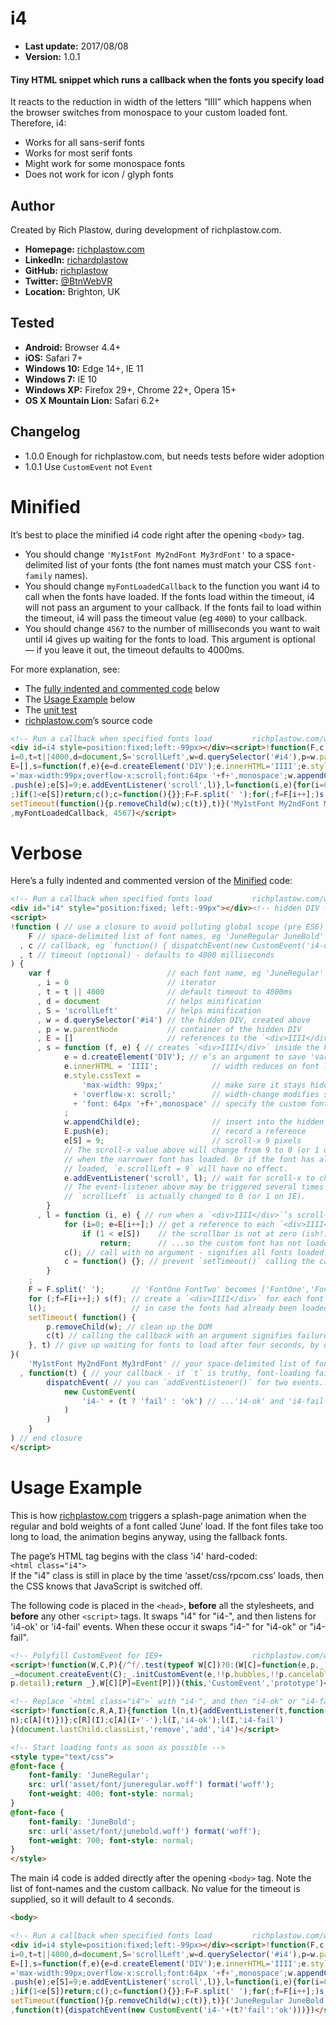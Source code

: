 i4
==

+ __Last update:__  2017/08/08
+ __Version:__      1.0.1

#### Tiny HTML snippet which runs a callback when the fonts you specify load

It reacts to the reduction in width of the letters “IIII” which happens when the
browser switches from monospace to your custom loaded font. Therefore, i4:

+ Works for all sans-serif fonts
+ Works for most serif fonts
+ Might work for some monospace fonts
+ Does not work for icon / glyph fonts


Author
------
Created by Rich Plastow, during development of richplastow.com.

+ __Homepage:__     [richplastow.com](http://richplastow.com)
+ __LinkedIn:__     [richardplastow](https://linkedin.com/in/richardplastow)
+ __GitHub:__       [richplastow](https://github.com/richplastow)
+ __Twitter:__      [@BtnWebVR](https://twitter.com/BtnWebVR)
+ __Location:__     Brighton, UK


Tested
------
+ __Android:__             Browser 4.4+
+ __iOS:__                 Safari 7+
+ __Windows 10:__          Edge 14+, IE 11
+ __Windows 7:__           IE 10
+ __Windows XP:__          Firefox 29+, Chrome 22+, Opera 15+
+ __OS X Mountain Lion:__  Safari 6.2+


Changelog
---------
+ 1.0.0       Enough for richplastow.com, but needs tests before wider adoption
+ 1.0.1       Use `CustomEvent` not `Event`




Minified
========

It’s best to place the minified i4 code right after the opening `<body>` tag.

+ You should change `'My1stFont My2ndFont My3rdFont'` to a space-delimited list
  of your fonts (the font names must match your CSS `font-family` names).
+ You should change `myFontLoadedCallback` to the function you want i4 to call
  when the fonts have loaded. If the fonts load within the timeout, i4 will not
  pass an argument to your callback. If the fonts fail to load within the
  timeout, i4 will pass the timeout value (eg `4000`) to your callback.
+ You should change `4567` to the number of milliseconds you want to wait until
  i4 gives up waiting for the fonts to load. This argument is optional — if you
  leave it out, the timeout defaults to 4000ms.

For more explanation, see:

+ The [fully indented and commented code](#verbose) below
+ The [Usage Example](#usage-example) below
+ The [unit test](http://richplastow.com/w4/support/i4-test.html)
+ [richplastow.com](http://richplastow.com/index.html)’s source code

```html
<!-- Run a callback when specified fonts load         richplastow.com/w4/#i4 -->
<div id=i4 style=position:fixed;left:-99px></div><script>!function(F,c,t){var f,
i=0,t=t||4000,d=document,S='scrollLeft',w=d.querySelector('#i4'),p=w.parentNode,
E=[],s=function(f,e){e=d.createElement('DIV');e.innerHTML='IIII';e.style.cssText
='max-width:99px;overflow-x:scroll;font:64px '+f+',monospace';w.appendChild(e);E
.push(e);e[S]=9;e.addEventListener('scroll',l)},l=function(i,e){for(i=0;e=E[i++]
;)if(1<e[S])return;c();c=function(){}};F=F.split(' ');for(;f=F[i++];)s(f);l()
setTimeout(function(){p.removeChild(w);c(t)},t)}('My1stFont My2ndFont My3rdFont'
,myFontLoadedCallback, 4567)</script>

```




Verbose
=======

Here’s a fully indented and commented version of the [Minified](#minified) code:

```html
<!-- Run a callback when specified fonts load         richplastow.com/w4/#i4 -->
<div id="i4" style="position:fixed; left:-99px"></div><!-- hidden DIV -->
<script>
!function ( // use a closure to avoid polluting global scope (pre ES6)
    F // space-delimited list of font names, eg 'JuneRegular JuneBold'
  , c // callback, eg `function() { dispatchEvent(new CustomEvent('i4-ok') )`
  , t // timeout (optional) - defaults to 4000 milliseconds
) {
    var f                          // each font name, eg 'JuneRegular'
      , i = 0                      // iterator
      , t = t || 4000              // default timeout to 4000ms
      , d = document               // helps minification
      , S = 'scrollLeft'           // helps minification
      , w = d.querySelector('#i4') // the hidden DIV, created above
      , p = w.parentNode           // container of the hidden DIV
      , E = []                     // references to the `<div>IIII</div>`s
      , s = function (f, e) { // creates `<div>IIII</div>` inside the hidden DIV
            e = d.createElement('DIV'); // e’s an argument to save 'var e' bytes
            e.innerHTML = 'IIII';            // width reduces on font load
            e.style.cssText =
                'max-width: 99px;'           // make sure it stays hidden
              + 'overflow-x: scroll;'        // width-change modifies scroll-x
              + 'font: 64px '+f+',monospace' // specify the custom font
            ;
            w.appendChild(e);                // insert into the hidden DIV
            E.push(e);                       // record a reference
            e[S] = 9;                        // scroll-x 9 pixels
            // The scroll-x value above will change from 9 to 0 (or 1 on IE)
            // when the narrower font has loaded. Or if the font has already
            // loaded, `e.scrollLeft = 9` will have no effect.
            e.addEventListener('scroll', l); // wait for scroll-x to change
            // The event-listener above may be triggered several times before
            // `scrollLeft` is actually changed to 0 (or 1 on IE).
        }
      , l = function (i, e) { // run when a `<div>IIII</div>`’s scroll-x changes
            for (i=0; e=E[i++];) // get a reference to each `<div>IIII</div>`
                if (1 < e[S])    // the scrollbar is not at zero (ish!)...
                    return;      // ...so the custom font has not loaded
            c(); // call with no argument - signifies all fonts loaded in time
            c = function() {}; // prevent `setTimeout()` calling the callback
        }
    ;
    F = F.split(' ');      // 'FontOne FontTwo' becomes ['FontOne','FontTwo']
    for (;f=F[i++];) s(f); // create a `<div>IIII</div>` for each font
    l();                   // in case the fonts had already been loaded
    setTimeout( function() {
        p.removeChild(w); // clean up the DOM
        c(t) // calling the callback with an argument signifies failure
    }, t) // give up waiting for fonts to load after four seconds, by default
}(
    'My1stFont My2ndFont My3rdFont' // your space-delimited list of font names
  , function(t) { // your callback - if `t` is truthy, font-loading failed
        dispatchEvent( // you can `addEventListener()` for two events...
            new CustomEvent(
                'i4-' + (t ? 'fail' : 'ok') // ...'i4-ok' and 'i4-fail'
            )
        )
    }
) // end closure
</script>

```




Usage Example
=============

This is how [richplastow.com](http://richplastow.com/index.html) triggers a
splash-page animation when the regular and bold weights of a font called ‘June’
load. If the font files take too long to load, the animation begins anyway,
using the fallback fonts.

The page’s HTML tag begins with the class 'i4' hard-coded:  
`<html class="i4">`  
If the "i4" class is still in place by the time ‘asset/css/rpcom.css’ loads,
then the CSS knows that JavaScript is switched off.

The following code is placed in the `<head>`, __before__ all the stylesheets,
and __before__ any other `<script>` tags. It swaps "i4" for "i4-", and then
listens for 'i4-ok' or 'i4-fail' events. When these occur it swaps "i4-" for
"i4-ok" or "i4-fail".

```html
<!-- Polyfill CustomEvent for IE9+                    richplastow.com/w4/#a4 -->
<script>!function(W,C,P){/^f/.test(typeof W[C])?0:(W[C]=function(e,p,_){p=p||{}
_=document.createEvent(C);_.initCustomEvent(e,!!p.bubbles,!!p.cancelable,
p.detail);return _},W[C][P]=Event[P])}(this,'CustomEvent','prototype')</script>

<!-- Replace `<html class="i4">` with "i4-", and then "i4-ok" or "i4-fail" -->
<script>!function(c,R,A,I){function l(n,t){addEventListener(t,function(){c[R](
n);c[A](t)})};c[R](I);c[A](I+'-');l(I,'i4-ok');l(I,'i4-fail')
}(document.lastChild.classList,'remove','add','i4')</script>

<!-- Start loading fonts as soon as possible -->
<style type="text/css">
@font-face {
    font-family: 'JuneRegular';
    src: url('asset/font/juneregular.woff') format('woff');
    font-weight: 400; font-style: normal;
}
@font-face {
    font-family: 'JuneBold';
    src: url('asset/font/junebold.woff') format('woff');
    font-weight: 700; font-style: normal;
}
</style>

```

The main i4 code is added directly after the opening `<body>` tag. Note the list
of font-names and the custom callback. No value for the timeout is supplied, so
it will default to 4 seconds.

```html
<body>

<!-- Run a callback when specified fonts load         richplastow.com/w4/#i4 -->
<div id=i4 style=position:fixed;left:-99px></div><script>!function(F,c,t){var f,
i=0,t=t||4000,d=document,S='scrollLeft',w=d.querySelector('#i4'),p=w.parentNode,
E=[],s=function(f,e){e=d.createElement('DIV');e.innerHTML='IIII';e.style.cssText
='max-width:99px;overflow-x:scroll;font:64px '+f+',monospace';w.appendChild(e);E
.push(e);e[S]=9;e.addEventListener('scroll',l)},l=function(i,e){for(i=0;e=E[i++]
;)if(1<e[S])return;c();c=function(){}};F=F.split(' ');for(;f=F[i++];)s(f);l()
setTimeout(function(){p.removeChild(w);c(t)},t)}('JuneRegular JuneBold'
,function(t){dispatchEvent(new CustomEvent('i4-'+(t?'fail':'ok')))})</script>

```
